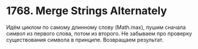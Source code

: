# 1768. Merge Strings Alternately

Идём циклом по самому длинному слову (Math.max), пушим сначала символ из первого слова, потом из второго. Не забываем про проверку существования символа в принципе. Возвращаем результат.
